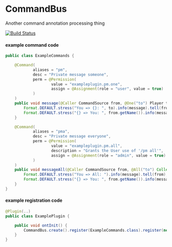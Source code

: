 # CommandBus
Another command annotation processing thing

[![Build Status](https://travis-ci.org/dags-/CommandBus.svg?branch=master)](https://travis-ci.org/dags-/CommandBus)


#### example command code
```java
public class ExampleCommands {

    @Command(
            aliases = "pm",
            desc = "Private message someone",
            perm = @Permission(
                    value = "exampleplugin.pm.one",
                    assign = @Assignment(role = "user", value = true)
            )
    )
    public void message(@Caller CommandSource from, @One("to") Player to, @Join("message") String message) {
        Format.DEFAULT.stress("You => {}: ", to).info(message).tell(from);
        Format.DEFAULT.stress("{} => You: ", from.getName()).info(message).tell(to);
    }

    @Command(
            aliases = "pma",
            desc = "Private message everyone",
            perm = @Permission(
                    value = "exampleplugin.pm.all",
                    description = "Grants the User use of '/pm all'",
                    assign = @Assignment(role = "admin", value = true)
            )
    )
    public void messageAll(@Caller CommandSource from, @All("to") Collection<Player> to, @Join("message") String message) {
        Format.DEFAULT.stress("You => All: ").info(message).tell(from);
        Format.DEFAULT.stress("{} => You: ", from.getName()).info(message).tell(to);
    }
}
```

#### example registration code
```java
@Plugin(..)
public class ExamplePlugin {

    public void ontInit() {
        CommandBus.create().register(ExampleCommands.class).register(new SomeOtherCommand()).submit(this);
    }
}
```
